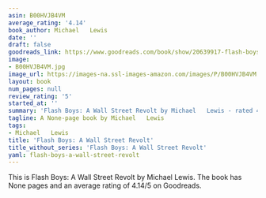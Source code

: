 ```yaml
---
asin: B00HVJB4VM
average_rating: '4.14'
book_author: Michael   Lewis
date: ''
draft: false
goodreads_link: https://www.goodreads.com/book/show/20639917-flash-boys
image:
- B00HVJB4VM.jpg
image_url: https://images-na.ssl-images-amazon.com/images/P/B00HVJB4VM.01._SCLZZZZZZZ.jpg
layout: book
num_pages: null
review_rating: '5'
started_at: ''
summary: 'Flash Boys: A Wall Street Revolt by Michael   Lewis - rated 4.14/5 on Goodreads'
tagline: A None-page book by Michael   Lewis
tags:
- Michael   Lewis
title: 'Flash Boys: A Wall Street Revolt'
title_without_series: 'Flash Boys: A Wall Street Revolt'
yaml: flash-boys-a-wall-street-revolt
---
```


This is Flash Boys: A Wall Street Revolt by Michael   Lewis. The book has None pages and an average rating of 4.14/5 on Goodreads.